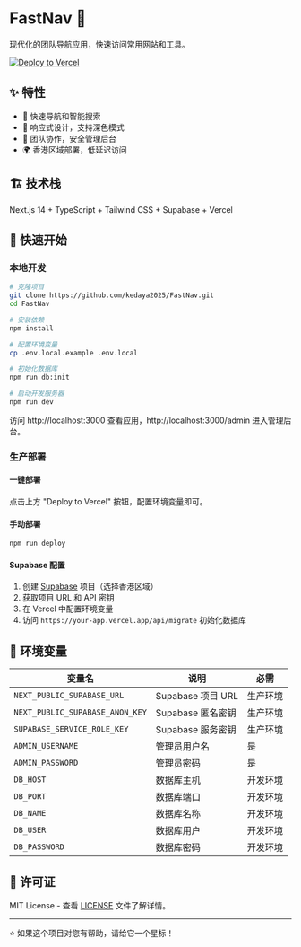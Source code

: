 # FastNav 🚀

现代化的团队导航应用，快速访问常用网站和工具。

[![Deploy to Vercel](https://vercel.com/button)](https://vercel.com/new/clone?repository-url=https://github.com/kedaya2025/FastNav&env=NEXT_PUBLIC_SUPABASE_URL,NEXT_PUBLIC_SUPABASE_ANON_KEY,SUPABASE_SERVICE_ROLE_KEY,ADMIN_USERNAME,ADMIN_PASSWORD&regions=hkg1)

## ✨ 特性

- 🎯 快速导航和智能搜索
- 📱 响应式设计，支持深色模式
- 👥 团队协作，安全管理后台
- 🌍 香港区域部署，低延迟访问

## 🏗️ 技术栈

Next.js 14 + TypeScript + Tailwind CSS + Supabase + Vercel

## 🚀 快速开始

### 本地开发

```bash
# 克隆项目
git clone https://github.com/kedaya2025/FastNav.git
cd FastNav

# 安装依赖
npm install

# 配置环境变量
cp .env.local.example .env.local

# 初始化数据库
npm run db:init

# 启动开发服务器
npm run dev
```

访问 http://localhost:3000 查看应用，http://localhost:3000/admin 进入管理后台。

### 生产部署

#### 一键部署
点击上方 "Deploy to Vercel" 按钮，配置环境变量即可。

#### 手动部署
```bash
npm run deploy
```

#### Supabase 配置
1. 创建 [Supabase](https://supabase.com) 项目（选择香港区域）
2. 获取项目 URL 和 API 密钥
3. 在 Vercel 中配置环境变量
4. 访问 `https://your-app.vercel.app/api/migrate` 初始化数据库

## 🔧 环境变量

| 变量名 | 说明 | 必需 |
|--------|------|------|
| `NEXT_PUBLIC_SUPABASE_URL` | Supabase 项目 URL | 生产环境 |
| `NEXT_PUBLIC_SUPABASE_ANON_KEY` | Supabase 匿名密钥 | 生产环境 |
| `SUPABASE_SERVICE_ROLE_KEY` | Supabase 服务密钥 | 生产环境 |
| `ADMIN_USERNAME` | 管理员用户名 | 是 |
| `ADMIN_PASSWORD` | 管理员密码 | 是 |
| `DB_HOST` | 数据库主机 | 开发环境 |
| `DB_PORT` | 数据库端口 | 开发环境 |
| `DB_NAME` | 数据库名称 | 开发环境 |
| `DB_USER` | 数据库用户 | 开发环境 |
| `DB_PASSWORD` | 数据库密码 | 开发环境 |

## 📄 许可证

MIT License - 查看 [LICENSE](LICENSE) 文件了解详情。

---

⭐ 如果这个项目对您有帮助，请给它一个星标！
